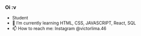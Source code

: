 ### Oi :v

- Student
- 🌱 I’m currently learning HTML, CSS, JAVASCRIPT, React, SQL
- 📫 How to reach me: Instagram @victorlima.46
